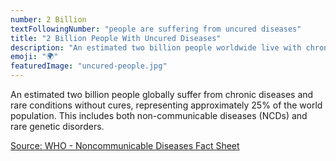 ```yaml
---
number: 2 Billion
textFollowingNumber: "people are suffering from uncured diseases"
title: "2 Billion People With Uncured Diseases"
description: "An estimated two billion people worldwide live with chronic diseases and rare conditions that currently have no cure"
emoji: "🌍"
featuredImage: "uncured-people.jpg"
---
```


An estimated two billion people globally suffer from chronic diseases and rare conditions without cures, representing approximately 25% of the world population. This includes both non-communicable diseases (NCDs) and rare genetic disorders.

[Source: WHO - Noncommunicable Diseases Fact Sheet](https://www.who.int/news-room/fact-sheets/detail/noncommunicable-diseases)
